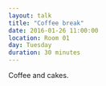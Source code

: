 ```yaml
---
layout: talk
title: "Coffee break"
date: 2016-01-26 11:00:00
location: Room 01
day: Tuesday
duration: 30 minutes
---
```


Coffee and cakes.
